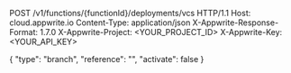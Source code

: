 POST /v1/functions/{functionId}/deployments/vcs HTTP/1.1
Host: cloud.appwrite.io
Content-Type: application/json
X-Appwrite-Response-Format: 1.7.0
X-Appwrite-Project: <YOUR_PROJECT_ID>
X-Appwrite-Key: <YOUR_API_KEY>

{
  "type": "branch",
  "reference": "<REFERENCE>",
  "activate": false
}
